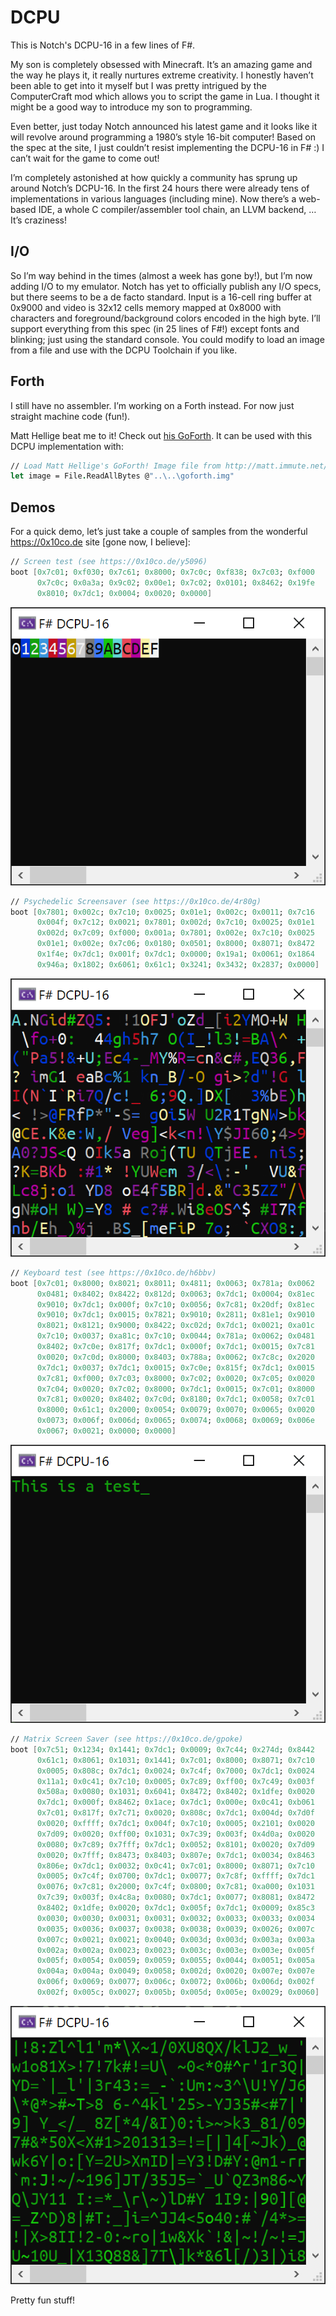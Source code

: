 DCPU
====

This is Notch's DCPU-16 in a few lines of F#.

My son is completely obsessed with Minecraft. It’s an amazing game and the way he plays it, it really nurtures extreme creativity. I honestly haven’t been able to get into it myself but I was pretty intrigued by the ComputerCraft mod which allows you to script the game in Lua. I thought it might be a good way to introduce my son to programming.

Even better, just today Notch announced his latest game and it looks like it will revolve around programming a 1980’s style 16-bit computer! Based on the spec at the site, I just couldn’t resist implementing the DCPU-16 in F# :) I can’t wait for the game to come out!

I’m completely astonished at how quickly a community has sprung up around Notch’s DCPU-16. In the first 24 hours there were already tens of implementations in various languages (including mine). Now there’s a web-based IDE, a whole C compiler/assembler tool chain, an LLVM backend, … It’s craziness!

## I/O

So I’m way behind in the times (almost a week has gone by!), but I’m now adding I/O to my emulator. Notch has yet to officially publish any I/O specs, but there seems to be a de facto standard. Input is a 16-cell ring buffer at 0x9000 and video is 32x12 cells memory mapped at 0x8000 with characters and foreground/background colors encoded in the high byte. I’ll support everything from this spec (in 25 lines of F#!) except fonts and blinking; just using the standard console. You could modify to load an image from a file and use with the DCPU Toolchain if you like.

## Forth

I still have no assembler. I’m working on a Forth instead. For now just straight machine code (fun!). 

Matt Hellige beat me to it! Check out [his GoForth](https://github.com/hellige/dcpu/tree/master/forth). It can be used with this DCPU implementation with:

```fsharp
// Load Matt Hellige's GoForth! Image file from http://matt.immute.net/files/goforth/goforth.img
let image = File.ReadAllBytes @"..\..\goforth.img"
```

## Demos

For a quick demo, let’s just take a couple of samples from the wonderful https://0x10co.de site [gone now, I believe]:

```fsharp
// Screen test (see https://0x10co.de/y5096)
boot [0x7c01; 0xf030; 0x7c61; 0x8000; 0x7c0c; 0xf838; 0x7c03; 0xf000
      0x7c0c; 0x0a3a; 0x9c02; 0x00e1; 0x7c02; 0x0101; 0x8462; 0x19fe
      0x8010; 0x7dc1; 0x0004; 0x0020; 0x0000] 
```

![Streen Test](screen.png)

```fsharp
// Psychedelic Screensaver (see https://0x10co.de/4r80g)
boot [0x7801; 0x002c; 0x7c10; 0x0025; 0x01e1; 0x002c; 0x0011; 0x7c16
      0x004f; 0x7c12; 0x0021; 0x7801; 0x002d; 0x7c10; 0x0025; 0x01e1
      0x002d; 0x7c09; 0xf000; 0x001a; 0x7801; 0x002e; 0x7c10; 0x0025
      0x01e1; 0x002e; 0x7c06; 0x0180; 0x0501; 0x8000; 0x8071; 0x8472
      0x1f4e; 0x7dc1; 0x001f; 0x7dc1; 0x0000; 0x19a1; 0x0061; 0x1864
      0x946a; 0x1802; 0x6061; 0x61c1; 0x3241; 0x3432; 0x2837; 0x0000] 
```

![Psychedelic Screensaver](psych.png)

```fsharp
// Keyboard test (see https://0x10co.de/h6bbv)
boot [0x7c01; 0x8000; 0x8021; 0x8011; 0x4811; 0x0063; 0x781a; 0x0062
      0x0481; 0x8402; 0x8422; 0x812d; 0x0063; 0x7dc1; 0x0004; 0x81ec
      0x9010; 0x7dc1; 0x000f; 0x7c10; 0x0056; 0x7c81; 0x20df; 0x81ec
      0x9010; 0x7dc1; 0x0015; 0x7821; 0x9010; 0x2811; 0x81e1; 0x9010
      0x8021; 0x8121; 0x9000; 0x8422; 0xc02d; 0x7dc1; 0x0021; 0xa01c
      0x7c10; 0x0037; 0xa81c; 0x7c10; 0x0044; 0x781a; 0x0062; 0x0481
      0x8402; 0x7c0e; 0x817f; 0x7dc1; 0x000f; 0x7dc1; 0x0015; 0x7c81
      0x0020; 0x7c0d; 0x8000; 0x8403; 0x788a; 0x0062; 0x7c8c; 0x2020
      0x7dc1; 0x0037; 0x7dc1; 0x0015; 0x7c0e; 0x815f; 0x7dc1; 0x0015
      0x7c81; 0xf000; 0x7c03; 0x8000; 0x7c02; 0x0020; 0x7c05; 0x0020
      0x7c04; 0x0020; 0x7c02; 0x8000; 0x7dc1; 0x0015; 0x7c01; 0x8000
      0x7c81; 0x0020; 0x8402; 0x7c0d; 0x8180; 0x7dc1; 0x0058; 0x7c01
      0x8000; 0x61c1; 0x2000; 0x0054; 0x0079; 0x0070; 0x0065; 0x0020
      0x0073; 0x006f; 0x006d; 0x0065; 0x0074; 0x0068; 0x0069; 0x006e
      0x0067; 0x0021; 0x0000; 0x0000]
```

![Keyboard Test](typing.png)

```fsharp
// Matrix Screen Saver (see https://0x10co.de/gpoke)
boot [0x7c51; 0x1234; 0x1441; 0x7dc1; 0x0009; 0x7c44; 0x274d; 0x8442
      0x61c1; 0x8061; 0x1031; 0x1441; 0x7c01; 0x8000; 0x8071; 0x7c10
      0x0005; 0x808c; 0x7dc1; 0x0024; 0x7c4f; 0x7000; 0x7dc1; 0x0024
      0x11a1; 0x0c41; 0x7c10; 0x0005; 0x7c89; 0xff00; 0x7c49; 0x003f
      0x508a; 0x0080; 0x1031; 0x6041; 0x8472; 0x8402; 0x1dfe; 0x0020
      0x7dc1; 0x000f; 0x8462; 0x1ace; 0x7dc1; 0x000e; 0x0c41; 0xb061
      0x7c01; 0x817f; 0x7c71; 0x0020; 0x808c; 0x7dc1; 0x004d; 0x7d0f
      0x0020; 0xffff; 0x7dc1; 0x004f; 0x7c10; 0x0005; 0x2101; 0x0020
      0x7d09; 0x0020; 0xff00; 0x1031; 0x7c39; 0x003f; 0x4d0a; 0x0020
      0x0080; 0x7c89; 0x7fff; 0x7dc1; 0x0052; 0x8101; 0x0020; 0x7d09
      0x0020; 0x7fff; 0x8473; 0x8403; 0x807e; 0x7dc1; 0x0034; 0x8463
      0x806e; 0x7dc1; 0x0032; 0x0c41; 0x7c01; 0x8000; 0x8071; 0x7c10
      0x0005; 0x7c4f; 0x0700; 0x7dc1; 0x0077; 0x7c8f; 0xffff; 0x7dc1
      0x0076; 0x7c81; 0x2000; 0x7c4f; 0x0800; 0x7c81; 0xa000; 0x1031
      0x7c39; 0x003f; 0x4c8a; 0x0080; 0x7dc1; 0x0077; 0x8081; 0x8472
      0x8402; 0x1dfe; 0x0020; 0x7dc1; 0x005f; 0x7dc1; 0x0009; 0x85c3
      0x0030; 0x0030; 0x0031; 0x0031; 0x0032; 0x0033; 0x0033; 0x0034
      0x0035; 0x0036; 0x0037; 0x0038; 0x0038; 0x0039; 0x0026; 0x007c
      0x007c; 0x0021; 0x0021; 0x0040; 0x003d; 0x003d; 0x003a; 0x003a
      0x002a; 0x002a; 0x0023; 0x0023; 0x003c; 0x003e; 0x003e; 0x005f
      0x005f; 0x0054; 0x0059; 0x0059; 0x0055; 0x0044; 0x0051; 0x005a
      0x004a; 0x004a; 0x0049; 0x0058; 0x002d; 0x0020; 0x007e; 0x007e
      0x006f; 0x0069; 0x0077; 0x006c; 0x0072; 0x006b; 0x006d; 0x002f
      0x002f; 0x005c; 0x0027; 0x005b; 0x005d; 0x005e; 0x0029; 0x0060] 
```

![Matrix Screensaver](matrix.png)

Pretty fun stuff!
